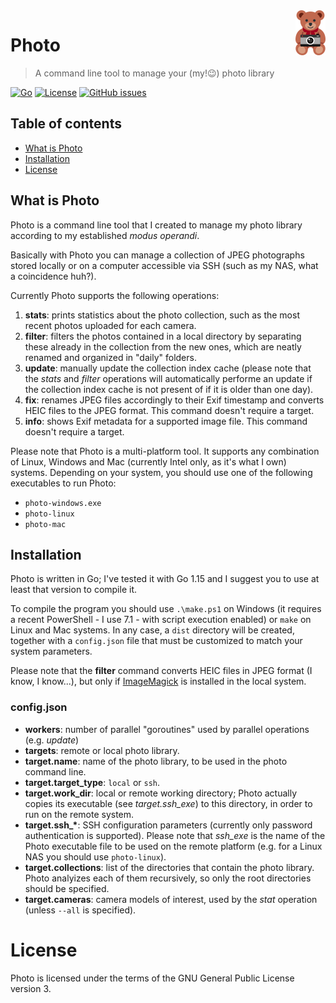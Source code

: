 <a href="https://www.bernardi.cloud/">
    <img src=".readme-files/photo-logo-72.png" alt="Photo logo" title="Photo" align="right" height="72" />
</a>

# Photo
> A command line tool to manage your (my!😉) photo library

[![Go](https://img.shields.io/badge/Go-v1.15-blue.svg)](https://golang.org/)
[![License](https://img.shields.io/github/license/bernarpa/photo.svg)](https://opensource.org/licenses/GPL-3.0)
[![GitHub issues](https://img.shields.io/github/issues/bernarpa/photo.svg)](https://github.com/bernarpa/photo/issues)

## Table of contents

- [What is Photo](#what-is-photo)
- [Installation](#installation)
- [License](#license)

## What is Photo

Photo is a command line tool that I created to manage my photo library according to my established *modus operandi*.

Basically with Photo you can manage a collection of JPEG photographs stored locally or on a computer accessible via SSH (such as my NAS, what a coincidence huh?).

Currently Photo supports the following operations:

1. **stats**: prints statistics about the photo collection, such as the most recent photos uploaded for each camera.
2. **filter**: filters the photos contained in a local directory by separating these already in the collection from the new ones, which are neatly renamed and organized in "daily" folders.
3. **update**: manually update the collection index cache (please note that the *stats* and *filter* operations will automatically performe an update if the collection index cache is not present of if it is older than one day).
4. **fix**: renames JPEG files accordingly to their Exif timestamp and converts HEIC files to the JPEG format. This command doesn't require a target.
5. **info**: shows Exif metadata for a supported image file. This command doesn't require a target.

Please note that Photo is a multi-platform tool. It supports any combination of Linux, Windows and Mac (currently Intel only, as it's what I own) systems. Depending on your system, you should use one of the following executables to run Photo:

* `photo-windows.exe`
* `photo-linux`
* `photo-mac`

## Installation

Photo is written in Go; I've tested it with Go 1.15 and I suggest you to use at least that version to compile it.

To compile the program you should use `.\make.ps1` on Windows (it requires a recent PowerShell - I use 7.1 - with script execution enabled) or `make` on Linux and Mac systems. In any case, a `dist` directory will be created, together with a `config.json` file that must be customized to match your system parameters.

Please note that the **filter** command converts HEIC files in JPEG format (I know, I know...), but only if [ImageMagick](https://imagemagick.org/) is installed in the local system.

### config.json

* **workers**: number of parallel "goroutines" used by parallel operations (e.g. *update*)
* **targets**: remote or local photo library.
* **target.name**: name of the photo library, to be used in the photo command line.
* **target.target_type**: `local` or `ssh`.
* **target.work_dir**: local or remote working directory; Photo actually copies its executable (see *target.ssh_exe*) to this directory, in order to run on the remote system.
* **target.ssh_\***: SSH configuration parameters (currently only password authentication is supported). Please note that *ssh_exe* is the name of the Photo executable file to be used on the remote platform (e.g. for a Linux NAS you should use `photo-linux`).
* **target.collections**: list of the directories that contain the photo library. Photo analyizes each of them recursively, so only the root directories should be specified.
* **target.cameras**: camera models of interest, used by the *stat* operation (unless `--all` is specified).

# License

Photo is licensed under the terms of the GNU General Public License version 3.

